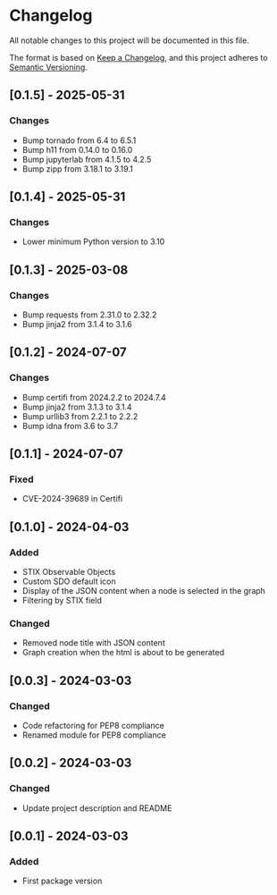 # Changelog

All notable changes to this project will be documented in this file.

The format is based on [Keep a Changelog](https://keepachangelog.com/en/1.1.0/),
and this project adheres to [Semantic Versioning](https://semver.org/spec/v2.0.0.html).

## [0.1.5] - 2025-05-31

### Changes
- Bump tornado from 6.4 to 6.5.1
- Bump h11 from 0.14.0 to 0.16.0
- Bump jupyterlab from 4.1.5 to 4.2.5
- Bump zipp from 3.18.1 to 3.19.1

## [0.1.4] - 2025-05-31

### Changes
- Lower minimum Python version to 3.10

## [0.1.3] - 2025-03-08

### Changes
- Bump requests from 2.31.0 to 2.32.2
- Bump jinja2 from 3.1.4 to 3.1.6

## [0.1.2] - 2024-07-07

### Changes
- Bump certifi from 2024.2.2 to 2024.7.4
- Bump jinja2 from 3.1.3 to 3.1.4
- Bump urllib3 from 2.2.1 to 2.2.2
- Bump idna from 3.6 to 3.7

## [0.1.1] - 2024-07-07

### Fixed
- CVE-2024-39689 in Certifi

## [0.1.0] - 2024-04-03

### Added

- STIX Observable Objects
- Custom SDO default icon
- Display of the JSON content when a node is selected in the graph
- Filtering by STIX field

### Changed

- Removed node title with JSON content
- Graph creation when the html is about to be generated

## [0.0.3] - 2024-03-03

### Changed

- Code refactoring for PEP8 compliance
- Renamed module for PEP8 compliance

## [0.0.2] - 2024-03-03

### Changed

- Update project description and README

## [0.0.1] - 2024-03-03

### Added

- First package version
